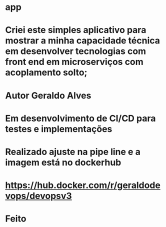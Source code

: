 # app


# Criei este simples aplicativo para mostrar a minha capacidade técnica em desenvolver tecnologias com front end em microserviços com acoplamento solto; 

# Autor Geraldo Alves 

# Em desenvolvimento de CI/CD para testes e implementações 

# Realizado ajuste na pipe line e a imagem está no dockerhub

# https://hub.docker.com/r/geraldodevops/devopsv3 

# Feito